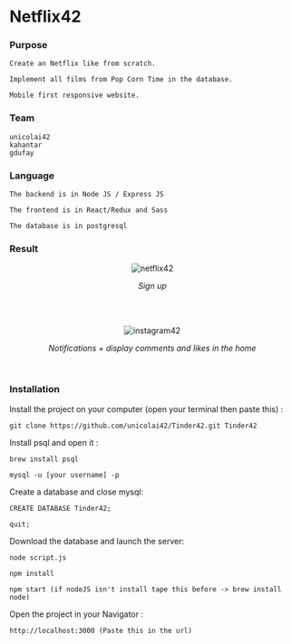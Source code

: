 # Netflix42

### Purpose
```
Create an Netflix like from scratch.

Implement all films from Pop Corn Time in the database.

Mobile first responsive website.
```

### Team
```
unicolai42
kahantar
gdufay
```

### Language
```
The backend is in Node JS / Express JS

The frontend is in React/Redux and Sass

The database is in postgresql
```

### Result

<p align='center'><img src="https://media.giphy.com/media/328B3WTbxrvn5HkDIH/giphy.gif" alt='netflix42'/></p>
<p align='center'><i>Sign up</i></p>
<br/>
<br/>
<p align='center'><img src="https://media.giphy.com/media/1zgv28rV8KXOBAf5cy/giphy.gif" alt='instagram42'/></p>
<p align='center'><i>Notifications + display comments and likes in the home</i></p>
<br/>


### Installation

Install the project on your computer (open your terminal then paste this) :
```
git clone https://github.com/unicolai42/Tinder42.git Tinder42
```

Install psql and open it :
```
brew install psql

mysql -u [your username] -p
```

Create a database and close mysql:
```
CREATE DATABASE Tinder42;

quit;
```

Download the database and launch the server:
```
node script.js

npm install

npm start (if nodeJS isn't install tape this before -> brew install node)
```

Open the project in your Navigator :
```
http://localhost:3000 (Paste this in the url)
```
